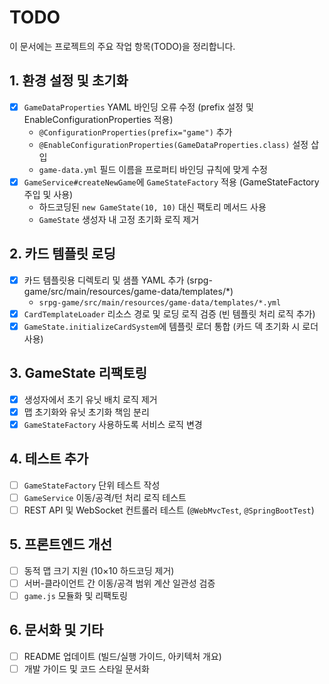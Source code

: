 # TODO

이 문서에는 프로젝트의 주요 작업 항목(TODO)을 정리합니다.

## 1. 환경 설정 및 초기화
- [x] `GameDataProperties` YAML 바인딩 오류 수정 (prefix 설정 및 EnableConfigurationProperties 적용)
  - `@ConfigurationProperties(prefix="game")` 추가
  - `@EnableConfigurationProperties(GameDataProperties.class)` 설정 삽입
  - `game-data.yml` 필드 이름을 프로퍼티 바인딩 규칙에 맞게 수정
- [x] `GameService#createNewGame`에 `GameStateFactory` 적용 (GameStateFactory 주입 및 사용)
  - 하드코딩된 `new GameState(10, 10)` 대신 팩토리 메서드 사용
  - `GameState` 생성자 내 고정 초기화 로직 제거

## 2. 카드 템플릿 로딩
- [x] 카드 템플릿용 디렉토리 및 샘플 YAML 추가 (srpg-game/src/main/resources/game-data/templates/*)
  - `srpg-game/src/main/resources/game-data/templates/*.yml`
- [x] `CardTemplateLoader` 리소스 경로 및 로딩 로직 검증 (빈 템플릿 처리 로직 추가)
- [x] `GameState.initializeCardSystem`에 템플릿 로더 통합 (카드 덱 초기화 시 로더 사용)

## 3. GameState 리팩토링
- [x] 생성자에서 초기 유닛 배치 로직 제거
- [x] 맵 초기화와 유닛 초기화 책임 분리
- [x] `GameStateFactory` 사용하도록 서비스 로직 변경

## 4. 테스트 추가
- [ ] `GameStateFactory` 단위 테스트 작성
- [ ] `GameService` 이동/공격/턴 처리 로직 테스트
- [ ] REST API 및 WebSocket 컨트롤러 테스트 (`@WebMvcTest`, `@SpringBootTest`)

## 5. 프론트엔드 개선
- [ ] 동적 맵 크기 지원 (10×10 하드코딩 제거)
- [ ] 서버-클라이언트 간 이동/공격 범위 계산 일관성 검증
- [ ] `game.js` 모듈화 및 리팩토링

## 6. 문서화 및 기타
- [ ] README 업데이트 (빌드/실행 가이드, 아키텍처 개요)
- [ ] 개발 가이드 및 코드 스타일 문서화